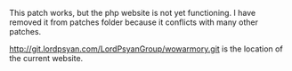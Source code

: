 This patch works, but the php website is not yet functioning. I have removed it from patches folder because it conflicts with many other patches.

http://git.lordpsyan.com/LordPsyanGroup/wowarmory.git is the location of the current website.